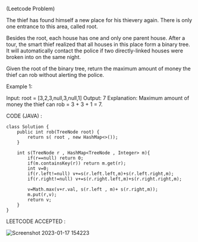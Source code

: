 (Leetcode Problem) 

The thief has found himself a new place for his thievery again. There is only one entrance to this area, called root.

Besides the root, each house has one and only one parent house. After a tour, the smart thief realized that all houses in this place form a binary tree. It will automatically contact the police if two directly-linked houses were broken into on the same night.

Given the root of the binary tree, return the maximum amount of money the thief can rob without alerting the police.

 
Example 1:


Input: root = [3,2,3,null,3,null,1]
Output: 7
Explanation: Maximum amount of money the thief can rob = 3 + 3 + 1 = 7.


CODE (JAVA) :

```
class Solution {
    public int rob(TreeNode root) {
        return s( root , new HashMap<>());
    }

    int s(TreeNode r , HashMap<TreeNode , Integer> m){
        if(r==null) return 0;
        if(m.containsKey(r)) return m.get(r);
        int v=0;
        if(r.left!=null) v+=s(r.left.left,m)+s(r.left.right,m);
        if(r.right!=null) v+=s(r.right.left,m)+s(r.right.right,m);

        v=Math.max(v+r.val, s(r.left , m)+ s(r.right,m));
        m.put(r,v);
        return v;
    }
}

```
LEETCODE ACCEPTED :

![Screenshot 2023-01-17 154223](https://user-images.githubusercontent.com/73281015/212870989-a79a1f3e-2a76-42f1-86e1-a687402a5561.png)
